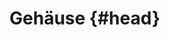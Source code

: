# Gehäuse {#head}
<div class="description"></div>

<div class="line">
    <br>
    <br>
    <br>
</div>
